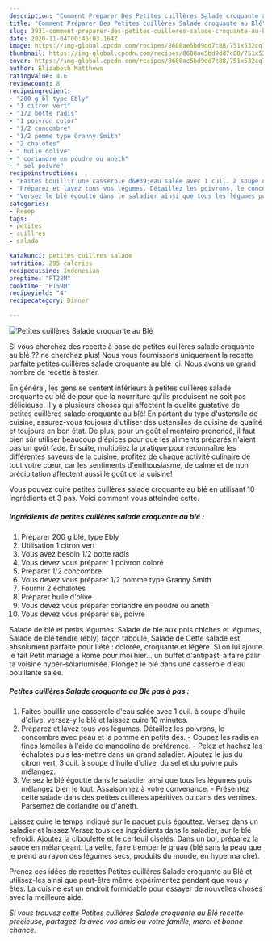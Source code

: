 ```yaml
---
description: "Comment Préparer Des Petites cuillères Salade croquante au Blé"
title: "Comment Préparer Des Petites cuillères Salade croquante au Blé"
slug: 3931-comment-preparer-des-petites-cuilleres-salade-croquante-au-ble
date: 2020-11-04T00:46:03.164Z
image: https://img-global.cpcdn.com/recipes/8608ae5bd9dd7c88/751x532cq70/petites-cuilleres-salade-croquante-au-ble-photo-principale-de-la-recette.jpg
thumbnail: https://img-global.cpcdn.com/recipes/8608ae5bd9dd7c88/751x532cq70/petites-cuilleres-salade-croquante-au-ble-photo-principale-de-la-recette.jpg
cover: https://img-global.cpcdn.com/recipes/8608ae5bd9dd7c88/751x532cq70/petites-cuilleres-salade-croquante-au-ble-photo-principale-de-la-recette.jpg
author: Elizabeth Matthews
ratingvalue: 4.6
reviewcount: 8
recipeingredient:
- "200 g bl type Ebly"
- "1 citron vert"
- "1/2 botte radis"
- "1 poivron color"
- "1/2 concombre"
- "1/2 pomme type Granny Smith"
- "2 chalotes"
- " huile dolive"
- " coriandre en poudre ou aneth"
- " sel poivre"
recipeinstructions:
- "Faites bouillir une casserole d&#39;eau salée avec 1 cuil. à soupe d&#39;huile d&#39;olive, versez-y le blé et laissez cuire 10 minutes."
- "Préparez et lavez tous vos légumes. Détaillez les poivrons, le concombre avec peau et la pomme en petits dés. Coupez les radis en fines lamelles à l&#39;aide de mandoline de préférence. Pelez et hachez les échalotes puis les-mettre dans un grand saladier. Ajoutez le jus du citron vert, 3 cuil. à soupe d&#39;huile d&#39;olive, du sel et du poivre puis mélangez."
- "Versez le blé égoutté dans le saladier ainsi que tous les légumes puis mélangez bien le tout. Assaisonnez à votre convenance. Présentez cette salade dans des petites cuillères apéritives ou dans des verrines. Parsemez de coriandre ou d&#39;aneth."
categories:
- Resep
tags:
- petites
- cuillres
- salade

katakunci: petites cuillres salade 
nutrition: 295 calories
recipecuisine: Indonesian
preptime: "PT28M"
cooktime: "PT59M"
recipeyield: "4"
recipecategory: Dinner

---
```



![Petites cuillères Salade croquante au Blé](https://img-global.cpcdn.com/recipes/8608ae5bd9dd7c88/751x532cq70/petites-cuilleres-salade-croquante-au-ble-photo-principale-de-la-recette.jpg)

Si vous cherchez des recette à base de petites cuillères salade croquante au blé ?? ne cherchez plus! Nous vous fournissons uniquement la recette parfaite petites cuillères salade croquante au blé ici. Nous avons un grand nombre de recette à tester.

En général, les gens se sentent inférieurs à petites cuillères salade croquante au blé de peur que la nourriture qu'ils produisent ne soit pas délicieuse. Il y a plusieurs choses qui affectent la qualité gustative de petites cuillères salade croquante au blé! En partant du type d'ustensile de cuisine, assurez-vous toujours d'utiliser des ustensiles de cuisine de qualité et toujours en bon état. De plus, pour un goût alimentaire prononcé, il faut bien sûr utiliser beaucoup d'épices pour que les aliments préparés n'aient pas un goût fade. Ensuite, multipliez la pratique pour reconnaître les différentes saveurs de la cuisine, profitez de chaque activité culinaire de tout votre cœur, car les sentiments d'enthousiasme, de calme et de non précipitation affectent aussi le goût de la cuisine!

<!--inarticleads1-->

Vous pouvez cuire petites cuillères salade croquante au blé en utilisant 10 Ingrédients et 3 pas. Voici comment vous atteindre cette.

##### Ingrédients de petites cuillères salade croquante au blé :

1. Préparer 200 g blé, type Ebly
1. Utilisation 1 citron vert
1. Vous avez besoin 1/2 botte radis
1. Vous devez vous préparer 1 poivron coloré
1. Préparer 1/2 concombre
1. Vous devez vous préparer 1/2 pomme type Granny Smith
1. Fournir 2 échalotes
1. Préparer  huile d&#39;olive
1. Vous devez vous préparer  coriandre en poudre ou aneth
1. Vous devez vous préparer  sel, poivre


Salade de blé et petits légumes. Salade de blé aux pois chiches et légumes, Salade de blé tendre (ébly) façon taboulé, Salade de Cette salade est absolument parfaite pour l&#39;été : colorée, croquante et légère. Si on lui ajoute le fait Petit mariage à Rome pour moi hier… un buffet d&#39;antipasti à faire pâlir ta voisine hyper-solariumisée. Plongez le blé dans une casserole d&#39;eau bouillante salée. 

<!--inarticleads2-->

##### Petites cuillères Salade croquante au Blé pas à pas :

1. Faites bouillir une casserole d&#39;eau salée avec 1 cuil. à soupe d&#39;huile d&#39;olive, versez-y le blé et laissez cuire 10 minutes.
1. Préparez et lavez tous vos légumes. Détaillez les poivrons, le concombre avec peau et la pomme en petits dés. - Coupez les radis en fines lamelles à l&#39;aide de mandoline de préférence. - Pelez et hachez les échalotes puis les-mettre dans un grand saladier. Ajoutez le jus du citron vert, 3 cuil. à soupe d&#39;huile d&#39;olive, du sel et du poivre puis mélangez.
1. Versez le blé égoutté dans le saladier ainsi que tous les légumes puis mélangez bien le tout. Assaisonnez à votre convenance. - Présentez cette salade dans des petites cuillères apéritives ou dans des verrines. Parsemez de coriandre ou d&#39;aneth.


Laissez cuire le temps indiqué sur le paquet puis égouttez. Versez dans un saladier et laissez Versez tous ces ingrédients dans le saladier, sur le blé refroidi. Ajoutez la ciboulette et le cerfeuil ciselés. Dans un bol, préparez la sauce en mélangeant. La veille, faire tremper le gruau (blé sans la peau que je prend au rayon des légumes secs, produits du monde, en hypermarché). 

<!--inarticleads1-->

<p>
Prenez ces idées de recettes Petites cuillères Salade croquante au Blé et utilisez-les ainsi que peut-être même expérimentez pendant que vous y êtes. La cuisine est un endroit formidable pour essayer de nouvelles choses avec la meilleure aide.
</p>

<p>
<i>Si vous trouvez cette Petites cuillères Salade croquante au Blé recette précieuse, partagez-la avec vos amis ou votre famille, merci et bonne chance.</i>
</p>
